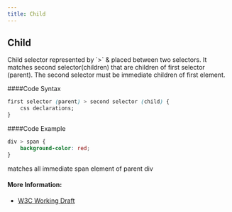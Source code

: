 ```yaml
---
title: Child
---
```

## Child

<p>Child selector represented by `>` & placed between two selectors. It matches second selector(children) that are children of first selector (parent). The second selector must be immediate children of first element.</p>

####Code Syntax</h4>

```css
first selector (parent) > second selector (child) { 
	css declarations; 
}
```

####Code Example</h4>
```css
div > span { 
    background-color: red;
}
```
matches all immediate span element of parent div


#### More Information:
- <a href='https://www.w3.org/TR/CSS22/selector.html#child-selectors' target='_blank' rel='nofollow'>W3C Working Draft</a>



